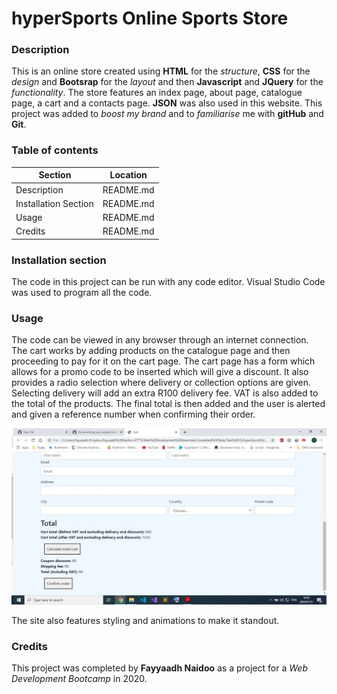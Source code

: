 # hyperSports Online Sports Store

### Description
This is an online store created using **HTML** for the *structure*, **CSS** for the *design* and **Bootsrap** for the *layout* and then **Javascript** and **JQuery** for the *functionality*.
The store features an index page, about page, catalogue page, a cart and a contacts page. **JSON** was  also used in this website. This project was added to *boost my brand* and to 
*familiarise* me with **gitHub** and **Git**.

### Table of contents
Section | Location
------- | --------
Description | README.md
Installation Section | README.md
Usage | README.md
Credits | README.md

### Installation section
The code in this project can be run with any code editor. Visual Studio Code was used to program all the code.

### Usage
The code can be viewed in any browser through an internet connection.
The cart works by adding products on the catalogue page and then proceeding to pay for it on the cart page.
The cart page has a form which allows for a promo code to be inserted which will give a discount. It also provides
a radio selection where delivery or collection options are given. Selecting delivery will add an extra R100 delivery fee.
VAT is also added to the total of the products. The final total is then added and the user is alerted and given a reference number when 
confirming their order.

![Screenshot of total cost calculation](/images/OnlineStore.jpg)

The site also features styling and animations to make it standout.

### Credits
This project was completed by **Fayyaadh Naidoo** as a project for a *Web Development Bootcamp* in 2020. 
